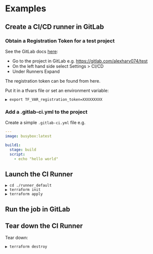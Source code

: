 # Examples

## Create a CI/CD runner in GitLab

### Obtain a Registration Token for a test project

See the GitLab docs [here](https://docs.gitlab.com/ee/ci/runners/#registering-a-specific-runner-with-a-project-registration-token):

- Go to the project in GitLab e.g. https://gitlab.com/alexharv074/test
- On the left hand side select Settings > CI/CD
- Under Runners Expand

The registration token can be found from here.

Put it in a tfvars file or set an environment variable:

```text
▶ export TF_VAR_registration_token=XXXXXXXXX
```

### Add a .gitlab-ci.yml to the project

Create a simple `.gitlab-ci.yml` file e.g.

```yaml
---
image: busybox:latest

build1:
  stage: build
  script:
    - echo "hello world"
```

## Launch the CI Runner

```text
▶ cd ./runner_default
▶ terraform init
▶ terraform apply
```

## Run the job in GitLab

## Tear down the CI Runner

Tear down:

```text
▶ terraform destroy
```
